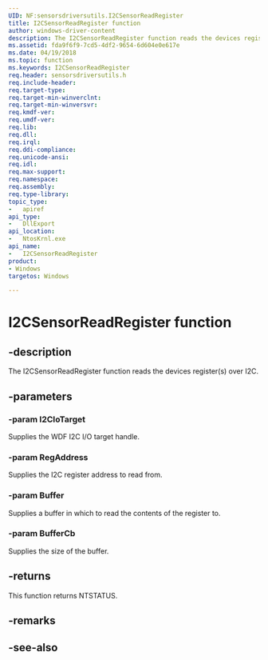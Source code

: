 ```yaml
---
UID: NF:sensorsdriversutils.I2CSensorReadRegister
title: I2CSensorReadRegister function
author: windows-driver-content
description: The I2CSensorReadRegister function reads the devices register(s) over I2C.
ms.assetid: fda9f6f9-7cd5-4df2-9654-6d604e0e617e
ms.date: 04/19/2018
ms.topic: function
ms.keywords: I2CSensorReadRegister
req.header: sensorsdriversutils.h
req.include-header:
req.target-type:
req.target-min-winverclnt:
req.target-min-winversvr:
req.kmdf-ver:
req.umdf-ver:
req.lib:
req.dll:
req.irql:
req.ddi-compliance:
req.unicode-ansi:
req.idl:
req.max-support:
req.namespace:
req.assembly:
req.type-library:
topic_type:
-	apiref
api_type:
-	DllExport
api_location:
-	NtosKrnl.exe
api_name:
-	I2CSensorReadRegister
product: 
- Windows
targetos: Windows

---
```


# I2CSensorReadRegister function


## -description

The I2CSensorReadRegister function reads the devices register(s) over I2C.

## -parameters

### -param I2CIoTarget

Supplies the WDF I2C I/O target handle.

### -param RegAddress

Supplies the I2C register address to read from.

### -param Buffer

Supplies a buffer in which to read the contents of the register to.

### -param BufferCb

Supplies the size of the buffer.

## -returns

This function returns NTSTATUS.

## -remarks

## -see-also
